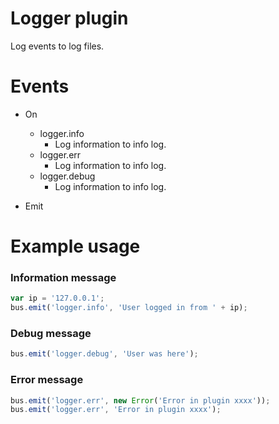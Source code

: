 # Logger plugin
Log events to log files.

# Events

  * On
    * logger.info 
      - Log information to info log.
    * logger.err 
      - Log information to info log.
    * logger.debug
      - Log information to info log.

  * Emit

# Example usage

### Information message
```javascript
var ip = '127.0.0.1';
bus.emit('logger.info', 'User logged in from ' + ip);
```
### Debug message
```javascript
bus.emit('logger.debug', 'User was here');
```
### Error message
```javascript
bus.emit('logger.err', new Error('Error in plugin xxxx'));
bus.emit('logger.err', 'Error in plugin xxxx');
```